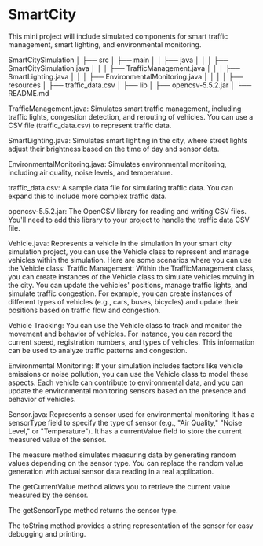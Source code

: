 # SmartCity

This mini project will include simulated components for smart traffic management, smart lighting, and environmental monitoring.

SmartCitySimulation
│
├── src
│   ├── main
│   │   ├── java
│   │   │   ├── SmartCitySimulation.java
│   │   │   ├── TrafficManagement.java
│   │   │   ├── SmartLighting.java
│   │   │   ├── EnvironmentalMonitoring.java
│   │   │
│   ├── resources
│       ├── traffic_data.csv
│
├── lib
│   ├── opencsv-5.5.2.jar
│
└── README.md

TrafficManagement.java: Simulates smart traffic management, including traffic lights, congestion detection, and rerouting of vehicles. You can use a CSV file (traffic_data.csv) to represent traffic data.

SmartLighting.java: Simulates smart lighting in the city, where street lights adjust their brightness based on the time of day and sensor data.

EnvironmentalMonitoring.java: Simulates environmental monitoring, including air quality, noise levels, and temperature.

traffic_data.csv: A sample data file for simulating traffic data. You can expand this to include more complex traffic data.

opencsv-5.5.2.jar: The OpenCSV library for reading and writing CSV files. You'll need to add this library to your project to handle the traffic data CSV file.

Vehicle.java: Represents a vehicle in the simulation In your smart city simulation project, you can use the Vehicle class to represent and manage vehicles within the simulation. Here are some scenarios where you can use the Vehicle class:
Traffic Management: Within the TrafficManagement class, you can create instances of the Vehicle class to simulate vehicles moving in the city. You can update the vehicles' positions, manage traffic lights, and simulate traffic congestion. For example, you can create instances of different types of vehicles (e.g., cars, buses, bicycles) and update their positions based on traffic flow and congestion.

Vehicle Tracking: You can use the Vehicle class to track and monitor the movement and behavior of vehicles. For instance, you can record the current speed, registration numbers, and types of vehicles. This information can be used to analyze traffic patterns and congestion.

Environmental Monitoring: If your simulation includes factors like vehicle emissions or noise pollution, you can use the Vehicle class to model these aspects. Each vehicle can contribute to environmental data, and you can update the environmental monitoring sensors based on the presence and behavior of vehicles.

Sensor.java: Represents a sensor used for environmental monitoring It has a sensorType field to specify the type of sensor (e.g., "Air Quality," "Noise Level," or "Temperature").
It has a currentValue field to store the current measured value of the sensor.

The measure method simulates measuring data by generating random values depending on the sensor type. You can replace the random value generation with actual sensor data reading in a real application.

The getCurrentValue method allows you to retrieve the current value measured by the sensor.

The getSensorType method returns the sensor type.

The toString method provides a string representation of the sensor for easy debugging and printing.


